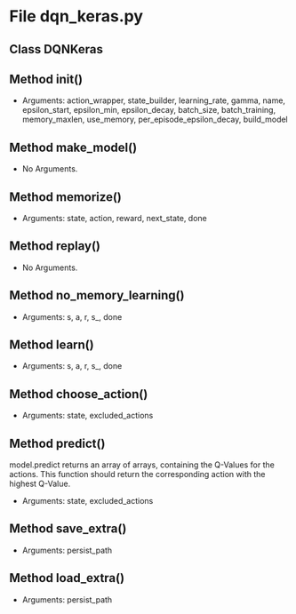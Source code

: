 # File dqn_keras.py

## Class DQNKeras

## Method __init__()

* Arguments: action_wrapper, state_builder, learning_rate, gamma, name, epsilon_start, epsilon_min, epsilon_decay, batch_size, batch_training, memory_maxlen, use_memory, per_episode_epsilon_decay, build_model

## Method make_model()

* No Arguments.

## Method memorize()

* Arguments: state, action, reward, next_state, done

## Method replay()

* No Arguments.

## Method no_memory_learning()

* Arguments: s, a, r, s_, done

## Method learn()

* Arguments: s, a, r, s_, done

## Method choose_action()

* Arguments: state, excluded_actions

## Method predict()

model.predict returns an array of arrays, containing the Q-Values for the actions. This function should return the
corresponding action with the highest Q-Value.

* Arguments: state, excluded_actions

## Method save_extra()

* Arguments: persist_path

## Method load_extra()

* Arguments: persist_path

